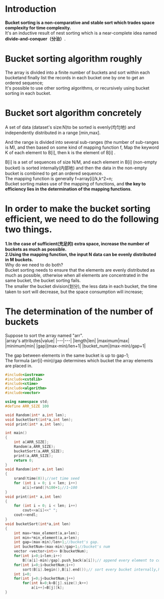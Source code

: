 # Introduction
**Bucket sorting is a non-comparative and stable sort which trades space complexity for time complexity.**  
It's an inductive result of nest sorting which is a near-complete idea named **divide-and-conquer（分治）**.
# Bucket sorting algorithm roughly
The array is divided into a finite number of buckets and sort within each bucketand finally list the records in each bucket one by one to get an ordered sequence;   
It's possible to use other sorting algorithms, or recursively using bucket sorting in each bucket.

# Bucket sort algorithm concretely 
A set of data (dataset's size:N)to be sorted is evenly(均匀地) and independently distributed in a range [min,max].  

And the range is divided into several sub-ranges (the number of sub-ranges is M), and then based on some kind of mapping function f, Map the keyword K of each element to B[i], then k is the element of B[i] .   

B[i] is a set of sequences of size N/M, and each element in B[i] (non-empty bucket) is sorted internally(内部地) and then the data in the non-empty bucket is combined to get an ordered sequence.   
The mapping function is generally f=array[i]/k,k^2=n;   
Bucket sorting makes use of the mapping of functions, and **the key to efficiency lies in the determination of the mapping functions**.  
# In order to make the bucket sorting efficient, we need to do the following two things.
**1.In the case of sufficient(充足的) extra space, increase the number of buckets as much as possible.   
2.Using the mapping function, the input N data can be evenly distributed in M buckets.**   
Why do we need to do both?   
Bucket sorting needs to ensure that the elements are evenly distributed as much as possible, otherwise when all elements are concentrated in the same bucket, the bucket sorting fails.   
The smaller the bucket division(划分), the less data in each bucket, the time taken to sort will decrease, but the space consumption will increase; 
# The determination of the number of buckets 
Suppose to sort the array named "arr".  
|array's attributes|value|
|---|---|
|length|len|
|maximum|max|
|minimum|min|
|gap|(max-min)/len+1|
|bucket_num|(max-min)/gap+1|

The gap between elements in the same bucket is up to gap-1;  
The formula (arr[i]-min)/gap determines which bucket the array elements are placed in.
```c++
#include<iostream>
#include<cstdlib>
#include<ctime>
#include<algorithm>
#include<vector>

using namespace std;
#define ARR_SIZE 100

void Random(int* a,int len);
void bucketSort(int*a,int len);
void print(int* a,int len);

int main()
{
    int a[ARR_SIZE];
    Random(a,ARR_SIZE);
    bucketSort(a,ARR_SIZE);
    print(a,ARR_SIZE);
    return 0;
}
void Random(int* a,int len)
{
    srand(time(0));//set time seed
    for (int i = 0; i < len; i++)
        a[i]=rand()%100+1;//1~100
}
void print(int* a,int len)
{
    for (int i = 0; i < len; i++)
        cout<<a[i]<<" ";
    cout<<endl;
}
void bucketSort(int*a,int len)
{
    int max=*max_element(a,a+len);
    int min=*min_element(a,a+len);
    int gap=(max-min)/len+1;//bucket's gap.
    int bucketNum=(max-min)/gap+1;//bucket's num
    vector <vector<int>> B(bucketNum);
    for(int i=0;i<len;i++)
        B[(a[i]-min)/gap].push_back(a[i]);// append every element to corresponding(相应的) bucket.
    for(int i=0;i<bucketNum;i++)
        sort(B[i].begin(),B[i].end());// sort every bucket internally,here we call c++ inner function sort(),
    int i=0;
    for(int j=0;j<bucketNum;j++)
        for(int k=0;k<B[j].size();k++)
            a[i++]=B[j][k];
}
```
